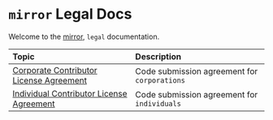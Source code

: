 # `mirror` Legal Docs

Welcome to the [mirror](https://github.com/lunaris-studios/mirror), `legal` documentation.

| Topic                                                                                   | Description                                |
| :-------------------------------------------------------------------------------------- | :----------------------------------------- |
| [Corporate Contributor License Agreement](corporate_contributor_license_agreement.md)   | Code submission agreement for `corporations` |
| [Individual Contributor License Agreement](individual_contributor_license_agreement.md) | Code submission agreement for `individuals`  |
